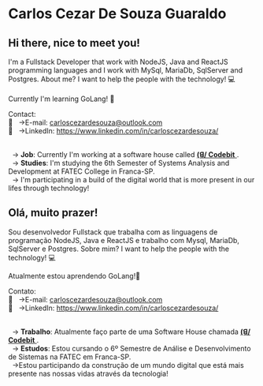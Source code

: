 # Carlos Cezar De Souza Guaraldo

 ## Hi there, nice to meet you!
 I'm a Fullstack Developer that work with NodeJS, Java and ReactJS programming languages and I work with MySql, MariaDb, SqlServer and Postgres. About me? I want to help the people with the technology! :computer:
 
 Currently I'm learning GoLang! :rocket:<img width="12px" height="17px" src="https://www.clipartmax.com/png/full/163-1635688_learn-golang-in-your-own-sandbox-golang-gopher.png"/>

 Contact:
 <br/> :email: &nbsp; ->E-mail: carloscezardesouza@outlook.com
 <br/> :link: &nbsp; ->LinkedIn: https://www.linkedin.com/in/carloscezardesouza/
 
 <br/> &nbsp; -> **Job**: Currently I'm working at a software house called <a href="https://codebit.com.br/" target="_blank"> **(ꓭ/ Codebit** </a>.
 <br/> &nbsp; -> **Studies**: I'm studying the 6th Semester of Systems Analysis and Development at FATEC College in Franca-SP.
 <br/> &nbsp; -> I'm participating in a build of the digital world that is more present in our lifes through technology!

 ## Olá, muito prazer!
 Sou desenvolvedor Fullstack que trabalha com as linguagens de programação NodeJS, Java e ReactJS e trabalho com Mysql, MariaDb, SqlServer e Postgres. Sobre mim? I want to help the people with the technology! :computer:
 
 Atualmente estou aprendendo GoLang!:rocket:

 Contato:
 <br/> :email: &nbsp; ->E-mail: carloscezardesouza@outlook.com
 <br/> :link: &nbsp; ->LinkedIn: https://www.linkedin.com/in/carloscezardesouza/
            
 <br/> &nbsp; -> **Trabalho**: Atualmente faço parte de uma Software House chamada <a href="https://codebit.com.br/" target="_blank"> **(ꓭ/ Codebit** </a>.
 <br/> &nbsp; -> **Estudos**: Estou cursando o 6º Semestre de Análise e Desenvolvimento de Sistemas na FATEC em Franca-SP.
 <br/> &nbsp; ->Estou participando da construção de um mundo digital que está mais presente nas nossas vidas através da tecnologia!
</pt>
